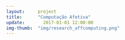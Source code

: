 ```yaml
---  
layout:     project  
title:      "Computação Afetiva"
update:       2017-01-01 12:00:00  
img-thumb:  "img/research_affcomputing.png"
---  
```

